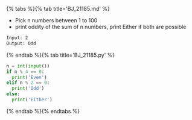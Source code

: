 {% tabs %}{% tab title='BJ_21185.md' %}

* Pick n numbers between 1 to 100
* print oddity of the sum of n numbers, print Either if both are possible

```txt
Input: 2
Output: Odd
```

{% endtab %}{% tab title='BJ_21185.py' %}

```py
n = int(input())
if n % 4 == 0:
  print('Even')
elif n % 2 == 0:
  print('Odd')
else:
  print('Either')
```

{% endtab %}{% endtabs %}
